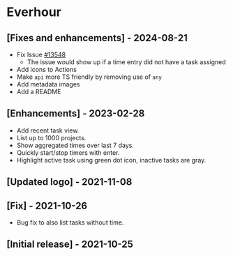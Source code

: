 # Everhour

##  [Fixes and enhancements] - 2024-08-21

- Fix Issue [#13548](https://github.com/raycast/extensions/issues/13548)
    - The issue would show up if a time entry did not have a task assigned
- Add icons to Actions
- Make `api` more TS friendly by removing use of `any`
- Add metadata images
- Add a README

## [Enhancements] - 2023-02-28

- Add recent task view.
- List up to 1000 projects.
- Show aggregated times over last 7 days.
- Quickly start/stop timers with enter.
- Highlight active task using green dot icon, inactive tasks are gray.

## [Updated logo] - 2021-11-08

## [Fix] - 2021-10-26

- Bug fix to also list tasks without time.

## [Initial release] - 2021-10-25
